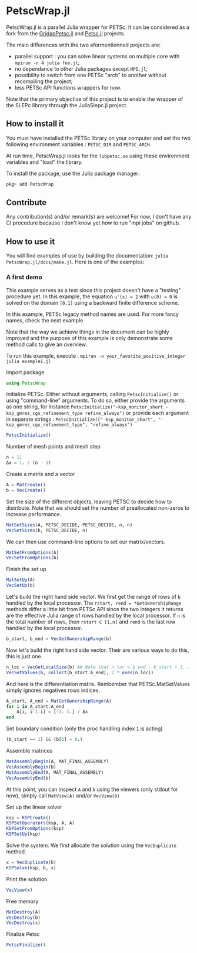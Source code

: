 # PetscWrap.jl

PetscWrap.jl is a parallel Julia wrapper for PETSc. It can be considered as a fork from the [GridapPetsc.jl](https://github.com/gridap/GridapPETSc.jl) and [Petsc.jl](https://github.com/JuliaParallel/PETSc.jl) projects.

The main differences with the two aformentionned projects are:
- parallel support : you can solve linear systems on multiple core with `mpirun -n 4 julia foo.jl`;
- no dependance to other Julia packages except `MPI.jl`;
- possibility to switch from one PETSc "arch" to another without recompiling the project;
- less PETSc API functions wrappers for now.

Note that the primary objective of this project is to enable the wrapper of the SLEPc library through the JuliaSlepc.jl project.

## How to install it
You must have installed the PETSc library on your computer and set the two following environment variables : `PETSC_DIR` and `PETSC_ARCH`.

At run time, PetscWrap.jl looks for the `libpetsc.so` using these environment variables and "load" the library.

To install the package, use the Julia package manager:
```Julia
pkg> add PetscWrap
```
## Contribute
Any contribution(s) and/or remark(s) are welcome! For now, I don't have any CI procedure because I don't know yet how to run "mpi jobs" on github.

## How to use it
You will find examples of use by building the documentation: `julia PetscWrap.jl/docs/make.jl`. Here is one of the examples:
### A first demo
This example serves as a test since this project doesn't have a "testing" procedure yet. In this example,
the equation ``u'(x) = 2`` with ``u(0) = 0`` is solved on the domain ``[0,1]`` using a backward finite
difference scheme.

In this example, PETSc legacy method names are used. For more fancy names, check the next example.

Note that the way we achieve things in the document can be highly improved and the purpose of this example
is only demonstrate some method calls to give an overview.

To run this example, execute : `mpirun -n your_favorite_positive_integer julia example1.jl`

Import package

```julia
using PetscWrap
```

Initialize PETSc. Either without arguments, calling `PetscInitialize()` or using "command-line" arguments.
To do so, either provide the arguments as one string, for instance
`PetscInitialize("-ksp_monitor_short -ksp_gmres_cgs_refinement_type refine_always")` or provide each argument in
separate strings : `PetscInitialize(["-ksp_monitor_short", "-ksp_gmres_cgs_refinement_type", "refine_always")`

```julia
PetscInitialize()
```

Number of mesh points and mesh step

```julia
n = 11
Δx = 1. / (n - 1)
```

Create a matrix and a vector

```julia
A = MatCreate()
b = VecCreate()
```

Set the size of the different objects, leaving PETSC to decide how to distribute. Note that we should
set the number of preallocated non-zeros to increase performance.

```julia
MatSetSizes(A, PETSC_DECIDE, PETSC_DECIDE, n, n)
VecSetSizes(b, PETSC_DECIDE, n)
```

We can then use command-line options to set our matrix/vectors.

```julia
MatSetFromOptions(A)
VecSetFromOptions(b)
```

Finish the set up

```julia
MatSetUp(A)
VecSetUp(b)
```

Let's build the right hand side vector. We first get the range of rows of `b` handled by the local processor.
The `rstart, rend = *GetOwnershipRange` methods differ a little bit from PETSc API since the two integers it
returns are the effective Julia range of rows handled by the local processor. If `n` is the total
number of rows, then `rstart ∈ [1,n]` and `rend` is the last row handled by the local processor.

```julia
b_start, b_end = VecGetOwnershipRange(b)
```

Now let's build the right hand side vector. Their are various ways to do this, this is just one.

```julia
n_loc = VecGetLocalSize(b) ## Note that n_loc = b_end - b_start + 1...
VecSetValues(b, collect(b_start:b_end), 2 * ones(n_loc))
```

And here is the differentiation matrix. Rembember that PETSc.MatSetValues simply ignores negatives rows indices.

```julia
A_start, A_end = MatGetOwnershipRange(A)
for i in A_start:A_end
    A[i, i-1:i] = [-1. 1.] / Δx
end
```

Set boundary condition (only the proc handling index `1` is acting)

```julia
(b_start == 1) && (b[1] = 0.)
```

Assemble matrices

```julia
MatAssemblyBegin(A, MAT_FINAL_ASSEMBLY)
VecAssemblyBegin(b)
MatAssemblyEnd(A, MAT_FINAL_ASSEMBLY)
VecAssemblyEnd(b)
```

At this point, you can inspect `A` and `b` using the viewers (only stdout for now), simply call
`MatView(A)` and/or `VecView(b)`

Set up the linear solver

```julia
ksp = KSPCreate()
KSPSetOperators(ksp, A, A)
KSPSetFromOptions(ksp)
KSPSetUp(ksp)
```

Solve the system. We first allocate the solution using the `VecDuplicate` method.

```julia
x = VecDuplicate(b)
KSPSolve(ksp, b, x)
```

Print the solution

```julia
VecView(x)
```

Free memory

```julia
MatDestroy(A)
VecDestroy(b)
VecDestroy(x)
```

Finalize Petsc

```julia
PetscFinalize()

```


